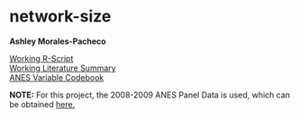 # network-size

**Ashley Morales-Pacheco**

[Working R-Script](https://github.com/Ashmoralesp/network-size/blob/master/data/network_size_2020.r)\
[Working Literature Summary](https://github.com/Ashmoralesp/network-size/blob/master/readings/reading_summary.xlsx)\
[ANES Variable Codebook](https://github.com/Ashmoralesp/network-size/blob/master/data/original-data/anes_2008_2009_complete_codebook.xls)

**NOTE:**
For this project, the 2008-2009 ANES Panel Data is used, which can be obtained [here.](https://electionstudies.org/)
